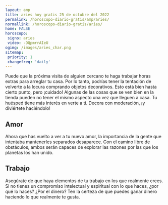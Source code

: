 ```yaml
---
layout: amp
title: aries hoy gratis 25 de octubre del 2022 
permalink: /horoscopo-diario-gratis/amp/aries/
normallink: /horoscopo-diario-gratis/aries/
home: FALSE
horoscopo:
 signo: aries
 video: -DQpmrrAIeU
ogimg: /images/aries_char.png
sitemap:
 priority: 1
 changefreq: 'daily'
---
```



Puede que la próxima visita de alguien cercano te haga trabajar horas extras para arreglar tu casa. Por lo tanto, podrías tener la tentación de volverte a la locura comprando objetos decorativos. Esto está bien hasta cierto punto, pero ¡cuidado! Algunas de las cosas que se ven bien en la tienda pueden no tener el mismo aspecto una vez que lleguen a casa. Tu huésped tiene más interés en verte a ti. Decora con moderación, ¡y diviértete haciéndolo!

## Amor

Ahora que has vuelto a ver a tu nuevo amor, la importancia de la gente que intentaba mantenerles separados desaparece. Con el camino libre de obstáculos, ambos serán capaces de explorar las razones por las que los planetas los han unido.

## Trabajo

Asegúrate de que haya elementos de tu trabajo en los que realmente crees. Si no tienes un compromiso intelectual y espiritual con lo que haces, ¿por qué lo haces? ¿Por el dinero? Ten la certeza de que puedes ganar dinero haciendo lo que realmente te gusta.